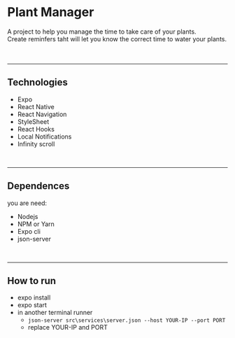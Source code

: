# Plant Manager

A project to help you manage the time to take care of your plants. <br />
Create reminfers taht will let you know the correct time to water your plants.
<br />
<br />
<br />

---

## Technologies

- Expo
- React Native
- React Navigation
- StyleSheet
- React Hooks
- Local Notifications
- Infinity scroll

<br />

---

## Dependences

you are need:

- Nodejs
- NPM or Yarn
- Expo cli
- json-server

<br />

---

## How to run

- expo install
- expo start
- in another terminal runner
  - `json-server src\services\server.json --host YOUR-IP --port PORT`
  - replace YOUR-IP and PORT
